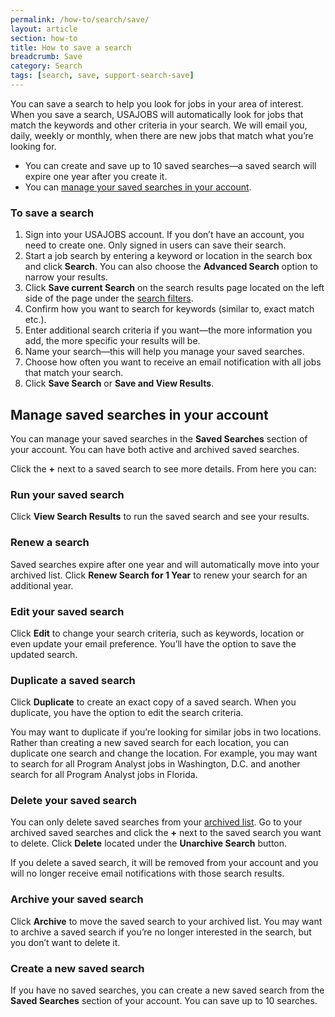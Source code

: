 ```yaml
---
permalink: /how-to/search/save/
layout: article
section: how-to
title: How to save a search
breadcrumb: Save
category: Search
tags: [search, save, support-search-save]
---
```


You can save a search to help you look for jobs in your area of interest. When you save a search, USAJOBS will automatically look for jobs that match the keywords and other criteria in your search. We will email you, daily, weekly or monthly, when there are new jobs that match what you’re looking for.

* You can create and save up to 10 saved searches—a saved search will expire one year after you create it.
* You can [manage your saved searches in your account](#manage-saved-searches-in-your-account).

### To save a search

1.	Sign into your USAJOBS account. If you don’t have an account, you need to create one. Only signed in users can save their search.
2.	Start a job search by entering a keyword or location in the search box and click **Search**. You can also choose the **Advanced Search** option to narrow your results.
3.	Click **Save current Search** on the search results page located on the left side of the page under the [search filters](../filters/).
4.	Confirm how you want to search for keywords (similar to, exact match etc.).
5.	Enter additional search criteria if you want—the more information you add, the more specific your results will be.
6.	Name your search—this will help you manage your saved searches.
7.	Choose how often you want to receive an email notification with all jobs that match your search.
8.	Click **Save Search** or **Save and View Results**.

## Manage saved searches in your account

You can manage your saved searches in the **Saved Searches** section of your account.  You can have both active and archived saved searches. 

Click the **+** next to a saved search to see more details. From here you can:

### Run your saved search
Click **View Search Results** to run the saved search and see your results.

### Renew a search
Saved searches expire after one year and will automatically move into your archived list. Click **Renew Search for 1 Year** to renew your search for an additional year.

### Edit your saved search
Click **Edit** to change your search criteria, such as keywords, location or even update your email preference. You’ll have the option to save the updated search.

### Duplicate a saved search
Click **Duplicate** to create an exact copy of a saved search. When you duplicate, you have the option to edit the search criteria. 

You may want to duplicate if you’re looking for similar jobs in two locations. Rather than creating a new saved search for each location, you can duplicate one search and change the location. For example, you may want to search for all Program Analyst jobs in Washington, D.C. and another search for all Program Analyst jobs in Florida.

### Delete your saved search
You can only delete saved searches from your [archived list](#archive-your-saved-search). Go to your archived saved searches and click the **+** next to the saved search you want to delete.  Click **Delete** located under the **Unarchive Search** button.

If you delete a saved search, it will be removed from your account and you will no longer receive email notifications with those search results.

### Archive your saved search
Click **Archive** to move the saved search to your archived list. You may want to archive a saved search if you’re no longer interested in the search, but you don’t want to delete it. 

### Create a new saved search
If you have no saved searches, you can create a new saved search from the **Saved Searches** section of your account. You can save up to 10 searches.








